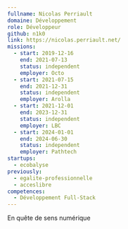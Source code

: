 ```yaml
---
fullname: Nicolas Perriault
domaine: Développement
role: Développeur
github: n1k0
link: https://nicolas.perriault.net/
missions:
  - start: 2019-12-16
    end: 2021-07-13
    status: independent
    employer: Octo
  - start: 2021-07-15
    end: 2021-12-31
    status: independent
    employer: Arolla
  - start: 2021-12-01
    end: 2023-12-31
    status: independent
    employer: LBC
  - start: 2024-01-01
    end: 2024-06-30
    status: independent
    employer: Pathtech
startups:
  - ecobalyse
previously:
  - egalite-professionnelle
  - acceslibre
competences:
  - Développement Full-Stack
---
```


En quête de sens numérique

